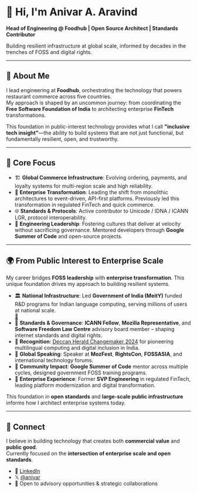 # 👋 Hi, I'm Anivar A. Aravind  

**Head of Engineering @ Foodhub | Open Source Architect | Standards Contributor**  

Building resilient infrastructure at global scale, informed by decades in the trenches of FOSS and digital rights.  

---

## 🚀 About Me  

I lead engineering at **Foodhub**, orchestrating the technology that powers restaurant commerce across five countries.  
My approach is shaped by an uncommon journey: from coordinating the **Free Software Foundation of India** to architecting enterprise **FinTech** transformations.  

This foundation in public-interest technology provides what I call **"inclusive tech insight"**—the ability to build systems that are not just functional, but fundamentally resilient, open, and trustworthy.  

---

## 🔧 Core Focus  

- 🏗️ **Global Commerce Infrastructure**: Evolving ordering, payments, and loyalty systems for multi-region scale and high reliability.  
- 🔄 **Enterprise Transformation**: Leading the shift from monolithic architectures to event-driven, API-first platforms. Previously led this transformation in regulated FinTech and quick commerce.  
- 🌐 **Standards & Protocols**: Active contributor to Unicode / IDNA / ICANN LGR, protocol interoperability.  
- 👥 **Engineering Leadership**: Fostering cultures that deliver at velocity without sacrificing governance. Mentored developers through **Google Summer of Code** and open-source projects.  

---

## 🌍 From Public Interest to Enterprise Scale  

My career bridges **FOSS leadership** with **enterprise transformation**. This unique foundation drives my approach to building resilient systems.  

- 🏛️ **National Infrastructure**: Led **Government of India (MeitY)** funded R&D programs for Indian language computing, serving millions of users at national scale.  
  [📄](endorsements/ICFOSS-Government-of-Kerala-Endorsement.pdf)  
- 📜 **Standards & Governance**: **ICANN Fellow**, **Mozilla Representative**, and **Software Freedom Law Centre** advisory board member – shaping internet standards and digital rights.  
- 🏅 **Recognition**: [Deccan Herald Changemaker 2024](https://www.deccanherald.com/dh-changemakers/towards-a-more-equal-digital-india-2828823) for pioneering multilingual computing and digital inclusion in India.  
- 🎤 **Global Speaking**: Speaker at **MozFest**, **RightsCon**, **FOSSASIA**, and international technology forums.  
- 🌱 **Community Impact**: **Google Summer of Code** mentor across multiple cycles, designed government FOSS training programs.  
- 💼 **Enterprise Experience**: Former **SVP Engineering** in regulated FinTech, leading platform modernization and digital transformation.  

This foundation in **open standards** and **large-scale public infrastructure** informs how I architect enterprise systems today.  

---

## 🤝 Connect  

I believe in building technology that creates both **commercial value** and **public good**.  
Currently focused on the **intersection of enterprise scale and open standards**.  

- 🔗 [LinkedIn](https://linkedin.com/in/anivar)  
- 𝕏 [@anivar](https://x.com/anivar)  
- 💬 Open to advisory opportunities & strategic collaborations  

